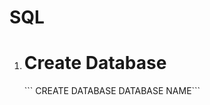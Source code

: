 # SQL

<ol>
  <li>
    <h1>Create Database</h1>
    ``` CREATE DATABASE DATABASE NAME```
  </li>
</ol>
